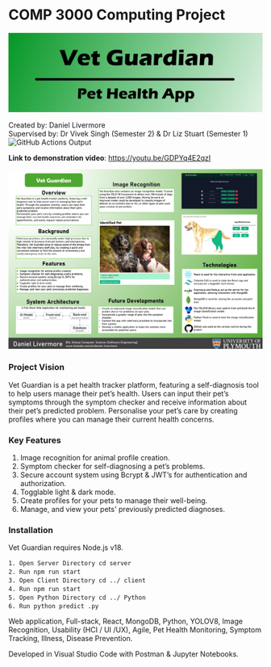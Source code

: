 # COMP 3000 Computing Project
![Thumbnail](ReadmeImage(2).jpg) <br>

Created by: Daniel Livermore <br>
Supervised by: Dr Vivek Singh (Semester 2) & Dr Liz Stuart (Semester 1) <br>
![GitHub Actions Output](https://github.com/Dan-Livermore/COMP3000DanLivermore/actions/workflows/Tests.yml/badge.svg) <br>

**Link to demonstration video**: https://youtu.be/GDPYq4E2qzI <br>

![Poster](ReadmeImage(1).jpg) <br>

### Project Vision
Vet Guardian is a pet health tracker platform, featuring a self-diagnosis tool to help users manage their pet’s health. Users can input their pet’s symptoms through the symptom checker and receive information about their pet’s predicted problem. Personalise your pet’s care by creating profiles where you can manage their current health concerns.

### Key Features
1. Image recognition for animal profile creation.
2. Symptom checker for self-diagnosing a pet’s problems.
3. Secure account system using Bcrypt & JWT’s for authentication and authorization. 
4. Togglable light & dark mode.
5. Create profiles for your pets to manage their well-being.
6. Manage, and view your pets' previously predicted diagnoses.

### Installation
Vet Guardian requires Node.js v18.

```sh
1. Open Server Directory cd server
2. Run npm run start
3. Open Client Directory cd ../ client
4. Run npm run start 
5. Open Python Directory cd ../ Python
6. Run python predict .py
```

Web application, Full-stack, React, MongoDB, Python, YOLOV8, Image Recognition, Usability (HCI / UI /UX), Agile, Pet Health Monitoring, Symptom Tracking, Illness, Disease Prevention.

Developed in Visual Studio Code with Postman & Jupyter Notebooks.